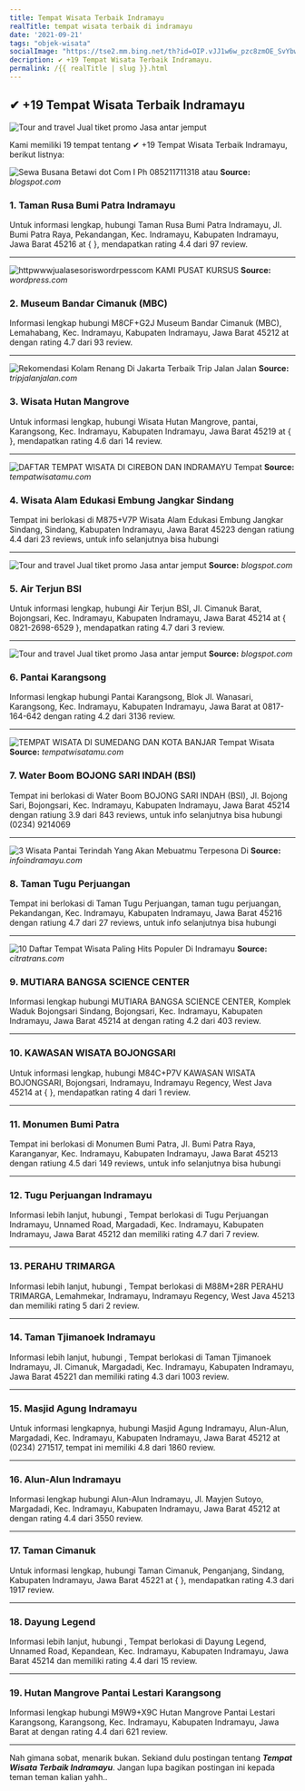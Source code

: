 ```yaml
---
title: Tempat Wisata Terbaik Indramayu
realTitle: tempat wisata terbaik di indramayu
date: '2021-09-21'
tags: "objek-wisata"
socialImage: "https://tse2.mm.bing.net/th?id=OIP.vJJ1w6w_pzc8zmOE_SvYbwHaG1&amp;pid=15.1"
decription: ✔ +19 Tempat Wisata Terbaik Indramayu.
permalink: /{{ realTitle | slug }}.html
---
```


## ✔ +19 Tempat Wisata Terbaik Indramayu

![Tour and travel Jual tiket promo Jasa antar jemput ](https://3.bp.blogspot.com/-7pVVjpvCY-Q/Vm9nadPOXZI/AAAAAAAAABE/TK0eIKf_XQk/s640/jul%2B16.JPG)



Kami memiliki 19 tempat tentang ✔ +19 Tempat Wisata Terbaik Indramayu, berikut listnya:



![Sewa Busana Betawi dot Com I Ph 085211711318 atau ](https://tse4.mm.bing.net/th?id=OIP.lC49U08_Xu2FX9Cc87GgnwHaLH&amp;pid=15.1)
**Source:** _blogspot.com_


### 1. Taman Rusa Bumi Patra Indramayu



Untuk informasi lengkap, hubungi Taman Rusa Bumi Patra Indramayu, Jl. Bumi Patra Raya, Pekandangan, Kec. Indramayu, Kabupaten Indramayu, Jawa Barat 45216 at {  }, mendapatkan rating 4.4 dari 97 review.

---


![httpwwwjualasesoriswordrpesscom  KAMI PUSAT KURSUS ](https://tse2.mm.bing.net/th?id=OIP.g59eHOs4Y2h_ZCJqlTfIFAHaIN&amp;pid=15.1)
**Source:** _wordpress.com_


### 2. Museum Bandar Cimanuk (MBC)



Informasi lengkap hubungi M8CF+G2J Museum Bandar Cimanuk (MBC), Lemahabang, Kec. Indramayu, Kabupaten Indramayu, Jawa Barat 45212 at  dengan rating 4.7 dari 93 review.

---


![Rekomendasi Kolam Renang Di Jakarta Terbaik  Trip Jalan Jalan](https://tse4.mm.bing.net/th?id=OIP.LdtrJ2T02d6-GJZh6bdZDAHaEU&amp;pid=15.1)
**Source:** _tripjalanjalan.com_


### 3. Wisata Hutan Mangrove



Untuk informasi lengkap, hubungi Wisata Hutan Mangrove, pantai, Karangsong, Kec. Indramayu, Kabupaten Indramayu, Jawa Barat 45219 at {  }, mendapatkan rating 4.6 dari 14 review.

---


![DAFTAR TEMPAT WISATA DI CIREBON DAN INDRAMAYU  Tempat ](https://tse1.mm.bing.net/th?id=OIP.qN00ARz8BnAJfSOkh2WFEgAAAA&amp;pid=15.1)
**Source:** _tempatwisatamu.com_


### 4. Wisata Alam Edukasi Embung Jangkar Sindang



Tempat ini berlokasi di M875+V7P Wisata Alam Edukasi Embung Jangkar Sindang, Sindang, Kabupaten Indramayu, Jawa Barat 45223 dengan ratiung 4.4 dari 23 reviews, untuk info selanjutnya bisa hubungi 

---


![Tour and travel Jual tiket promo Jasa antar jemput ](https://tse4.mm.bing.net/th?id=OIP.BVGCJ21hM0giH9w4jUHnDwHaFF&amp;pid=15.1)
**Source:** _blogspot.com_


### 5. Air Terjun BSI



Untuk informasi lengkap, hubungi Air Terjun BSI, Jl. Cimanuk Barat, Bojongsari, Kec. Indramayu, Kabupaten Indramayu, Jawa Barat 45214 at { 0821-2698-6529 }, mendapatkan rating 4.7 dari 3 review.

---


![Tour and travel Jual tiket promo Jasa antar jemput ](https://tse3.mm.bing.net/th?id=OIP.c8Lr0s3tC6S-AyMDdFWvIwAAAA&amp;pid=15.1)
**Source:** _blogspot.com_


### 6. Pantai Karangsong



Informasi lengkap hubungi Pantai Karangsong, Blok Jl. Wanasari, Karangsong, Kec. Indramayu, Kabupaten Indramayu, Jawa Barat at 0817-164-642 dengan rating 4.2 dari 3136 review.

---


![TEMPAT WISATA DI SUMEDANG DAN KOTA BANJAR  Tempat Wisata ](https://tse3.mm.bing.net/th?id=OIP.n2QpVYrqfBljbzA-9dIjUAHaFU&amp;pid=15.1)
**Source:** _tempatwisatamu.com_


### 7. Water Boom BOJONG SARI INDAH (BSI)



Tempat ini berlokasi di Water Boom BOJONG SARI INDAH (BSI), Jl. Bojong Sari, Bojongsari, Kec. Indramayu, Kabupaten Indramayu, Jawa Barat 45214 dengan ratiung 3.9 dari 843 reviews, untuk info selanjutnya bisa hubungi (0234) 9214069

---


![3 Wisata Pantai Terindah Yang Akan Mebuatmu Terpesona Di ](https://tse4.mm.bing.net/th?id=OIP.CjqvbfoR794hNMA5MQgLfwHaD-&amp;pid=15.1)
**Source:** _infoindramayu.com_


### 8. Taman Tugu Perjuangan



Tempat ini berlokasi di Taman Tugu Perjuangan, taman tugu perjuangan, Pekandangan, Kec. Indramayu, Kabupaten Indramayu, Jawa Barat 45216 dengan ratiung 4.7 dari 27 reviews, untuk info selanjutnya bisa hubungi 

---


![10 Daftar Tempat Wisata Paling Hits  Populer Di Indramayu ](https://tse1.mm.bing.net/th?id=OIP.G69e4A1RbBTsMdkN_l44fgHaEO&amp;pid=15.1)
**Source:** _citratrans.com_


### 9. MUTIARA BANGSA SCIENCE CENTER



Informasi lengkap hubungi MUTIARA BANGSA SCIENCE CENTER, Komplek Waduk Bojongsari Sindang, Bojongsari, Kec. Indramayu, Kabupaten Indramayu, Jawa Barat 45214 at  dengan rating 4.2 dari 403 review.

---


### 10. KAWASAN WISATA BOJONGSARI



Untuk informasi lengkap, hubungi M84C+P7V KAWASAN WISATA BOJONGSARI, Bojongsari, Indramayu, Indramayu Regency, West Java 45214 at {  }, mendapatkan rating 4 dari 1 review.

---


### 11. Monumen Bumi Patra



Tempat ini berlokasi di Monumen Bumi Patra, Jl. Bumi Patra Raya, Karanganyar, Kec. Indramayu, Kabupaten Indramayu, Jawa Barat 45213 dengan ratiung 4.5 dari 149 reviews, untuk info selanjutnya bisa hubungi 

---


### 12. Tugu Perjuangan Indramayu



Informasi lebih lanjut, hubungi , Tempat berlokasi di Tugu Perjuangan Indramayu, Unnamed Road, Margadadi, Kec. Indramayu, Kabupaten Indramayu, Jawa Barat 45212 dan memiliki rating 4.7 dari 7 review.

---


### 13. PERAHU TRIMARGA



Informasi lebih lanjut, hubungi , Tempat berlokasi di M88M+28R PERAHU TRIMARGA, Lemahmekar, Indramayu, Indramayu Regency, West Java 45213 dan memiliki rating 5 dari 2 review.

---


### 14. Taman Tjimanoek Indramayu



Informasi lebih lanjut, hubungi , Tempat berlokasi di Taman Tjimanoek Indramayu, Jl. Cimanuk, Margadadi, Kec. Indramayu, Kabupaten Indramayu, Jawa Barat 45221 dan memiliki rating 4.3 dari 1003 review.

---


### 15. Masjid Agung Indramayu



Untuk informasi lengkapnya, hubungi Masjid Agung Indramayu, Alun-Alun, Margadadi, Kec. Indramayu, Kabupaten Indramayu, Jawa Barat 45212 at (0234) 271517, tempat ini memiliki 4.8 dari 1860 review.

---


### 16. Alun-Alun Indramayu



Informasi lengkap hubungi Alun-Alun Indramayu, Jl. Mayjen Sutoyo, Margadadi, Kec. Indramayu, Kabupaten Indramayu, Jawa Barat 45212 at  dengan rating 4.4 dari 3550 review.

---


### 17. Taman Cimanuk



Untuk informasi lengkap, hubungi Taman Cimanuk, Penganjang, Sindang, Kabupaten Indramayu, Jawa Barat 45221 at {  }, mendapatkan rating 4.3 dari 1917 review.

---


### 18. Dayung Legend



Informasi lebih lanjut, hubungi , Tempat berlokasi di Dayung Legend, Unnamed Road, Kepandean, Kec. Indramayu, Kabupaten Indramayu, Jawa Barat 45214 dan memiliki rating 4.4 dari 15 review.

---


### 19. Hutan Mangrove Pantai Lestari Karangsong



Informasi lengkap hubungi M9W9+X9C Hutan Mangrove Pantai Lestari Karangsong, Karangsong, Kec. Indramayu, Kabupaten Indramayu, Jawa Barat at  dengan rating 4.4 dari 621 review.

---









Nah gimana sobat, menarik bukan. Sekiand dulu postingan tentang ***Tempat Wisata Terbaik Indramayu***. Jangan lupa bagikan postingan ini kepada teman teman kalian yahh..
